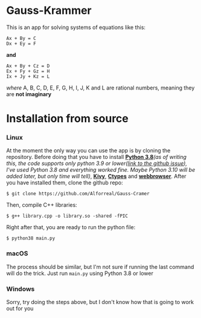 # Gauss-Krammer

This is an app for solving systems of equations like this:
```
Ax + By = C
Dx + Ey = F
```
**and**
```
Ax + By + Cz = D
Ex + Fy + Gz = H
Ix + Jy + Kz = L
```
*where* A, B, C, D, E, F, G, H, I, J, K and L are rational numbers, meaning they are **not imaginary**

# Installation from source
### Linux
At the moment the only way you can use the app is by cloning the repository. Before doing that you have to install **[Python 3.8](https://www.python.org/downloads/release/python-380/)***(as of writing this, the code supports only python 3.9 or lower([link to the github issue](https://github.com/kivymd/KivyMD/issues/1166#issuecomment-1018337569)), I've used Python 3.8 and everything worked fine. Maybe Python 3.10 will be added later, but only time will tell)*, **[Kivy](https://kivy.org/doc/stable/gettingstarted/installation.html)**, **[Ctypes](https://pypi.org/project/ctypes-callable/)** and **[webbrowser](https://docs.python.org/3/library/webbrowser.html)**. 
After you have installed them, clone the github repo:
```
$ git clone https://github.com/Alforreal/Gauss-Cramer
```
Then, compile C++ libraries:
```
$ g++ library.cpp -o library.so -shared -fPIC
```
Right after that, you are ready to run the python file:
```
$ python38 main.py
```
### macOS
The process should be similar, but I'm not sure if running the last command will do the trick. Just run ```main.py``` using Python 3.8 or lower
### Windows
Sorry, try doing the steps above, but I don't know how that is going to work out for you
